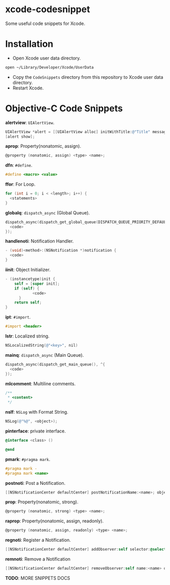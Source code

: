 # xcode-codesnippet
Some useful code snippets for Xcode.

# Installation
* Open Xcode user data directory.
```sh
open ~/Library/Developer/Xcode/UserData
```
* Copy the `CodeSnippets` directory from this repository to Xcode user data directory.
* Restart Xcode.

# Objective-C Code Snippets
**alertview**: `UIAlertView`.
```objective-c
UIAlertView *alert = [[UIAlertView alloc] initWithTitle:@"Title" message:@"<message>" delegate:nil cancelButtonTitle:@"OK" otherButtonTitles:nil, nil];
[alert show];
```

**aprop**: Property(nonatomic, assign).
```objective-c
@property (nonatomic, assign) <type> <name>;
```

**dfn**: `#define`.
```objective-c
#define <macro> <value>
```

**ffor**: For Loop.
```objective-c
for (int i = 0; i < <length>; i++) {
  <statements>
}
```

**globalq**: `dispatch_async` (Global Queue).
```objective-c
dispatch_async(dispatch_get_global_queue(DISPATCH_QUEUE_PRIORITY_DEFAULT, 0), ^{
  <code>
});
```

**handlenoti**: Notification Handler.
```objective-c
- (void)<method>:(NSNotification *)notification {
  <code>
}
```

**iinit**: Object Initializer.
```objective-c
- (instancetype)init {
    self = [super init];
    if (self) {
		    <code>
	  }
    return self;
}
```

**ipt**: `#import`.
```objective-c
#import <header>
```

**lstr**: Localized string.
```objective-c
NSLocalizedString(@"<key>", nil)
```

**mainq**: `dispatch_async` (Main Queue).
```objective-c
dispatch_async(dispatch_get_main_queue(), ^{
  <code>
});
```

**mlcomment**: Multiline comments.
```objective-c
/**
 * <content>
 */
```

**nslf**: `NSLog` with Format String.
```objective-c
NSLog(@"%@", <object>);
```

**pinterface**: private interface.
```objective-c
@interface <class> ()

@end
```

**pmark**: `#pragma mark`.
```objective-c
#pragma mark -
#pragma mark <name>
```

**postnoti**: Post a Notification.
```objective-c
[[NSNotificationCenter defaultCenter] postNotificationName:<name>; object:nil userInfo:<userInfo>];
```

**prop**: Property(nonatomic, strong).
```objective-c
@property (nonatomic, strong) <type> <name>;
```

**raprop**: Property(nonatomic, assign, readonly).
```objective-c
@property (nonatomic, assign, readonly) <type> <name>;
```

**regnoti**: Register a Notification.
```objective-c
[[NSNotificationCenter defaultCenter] addObserver:self selector:@selector(<selector>) name:<name> object:nil];
```

**remnoti**: Remove a Notification
```objective-c
[[NSNotificationCenter defaultCenter] removeObserver:self name:<name> object:nil];
```

**TODO**: MORE SNIPPETS DOCS
